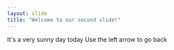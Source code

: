 ```yaml
---
layout: slide
title: "Welcome to our second slide!"
---
```

It's a very sunny day today
Use the left arrow to go back
